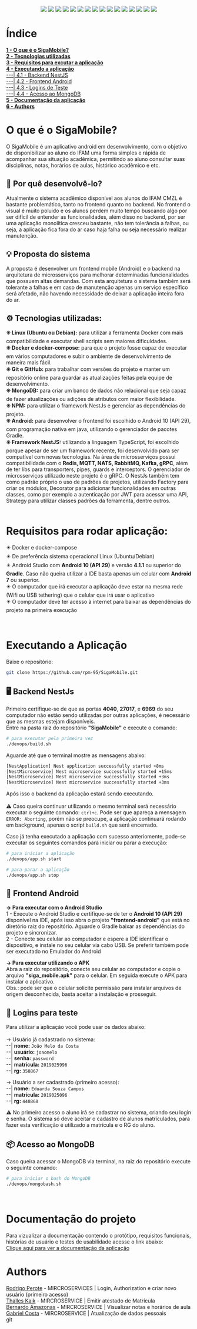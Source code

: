 <p align="center">
  <img src="https://img.shields.io/badge/npm-7.18.1-red"> <img src="https://img.shields.io/badge/node-v16.4.2-green">
  <img src="https://img.shields.io/badge/nestjs-v7.6.0-green"> <img src="https://img.shields.io/badge/android-API%2029-green">
  <img src="https://img.shields.io/badge/mongoose-7.2.4-yellowgreen"> <img src="https://img.shields.io/badge/jwt-7.2.0-red">
  <img src="https://img.shields.io/badge/microsservices-8.0.1-blue"> <img src="https://img.shields.io/badge/MongoDB-latest-green">
  <img src="https://img.shields.io/badge/docker--compose-3.1-blue"> <img src="https://img.shields.io/badge/docker-20.10.2-blue">
  <img src="https://img.shields.io/badge/bash-5.0.17-red"> <img src="https://img.shields.io/badge/grpcox-latest-yellow">
  <img src="https://img.shields.io/badge/proto-3-orange"> <img src="https://img.shields.io/badge/gRPC-1.3.5-blue">
  <img src="https://img.shields.io/badge/typescript-4.3-blue"> <img src="https://img.shields.io/badge/Linux-5.4-yellow">
</p>

# Índice <br>
**<a href="#abstract">1 - O que é o SigaMobile?</a><br>**
**<a href="#tech_utilities">2 - Tecnologias utilizadas</a><br>**
**<a href="#requireds">3 - Requisitos para excutar a aplicação</a><br>**
**<a href="#app_exex">4 - Executando a aplicação</a><br>**
<a href="#backend_exex">---| 4.1 - Backend NestJS</a><br>
<a href="#frontend_exex">---| 4.2 - Frontend Android</a><br>
<a href="#fake_users">---| 4.3 - Logins de Teste</a><br>
<a href="#mongo_db">---| 4.4 - Acesso ao MongoDB</a><br>
**<a href="#documentation">5 - Documentação da aplicação</a>**<br>
**<a href="#team">6 - Authors</a>**<br>

<div id="#abstract"></div>

# O que é o SigaMobile? <br>
O SigaMobile é um aplicativo android em desenvolvimento, com o objetivo de disponibilizar ao aluno do IFAM uma forma simples e rápida de acompanhar sua situação acadêmica, permitindo ao aluno consultar suas disciplinas, notas, horários de aulas, histórico acadêmico e etc. <br>

## 🔖 Por quê desenvolvê-lo? <br>
Atualmente o sistema acadêmico disponível aos alunos do IFAM CMZL é bastante problemático, tanto no frontend quanto no backend. No frontend o visual é muito poluido e os alunos perdem muito tempo buscando algo por ser difícil de entender as funcionalidades, além disso no backend, por ser uma aplicação monolítica cresceu bastante, não tem tolerância a falhas, ou seja, a aplicação fica fora do ar caso haja falha ou seja necessário realizar manutenção.<br>

## 💡 Proposta do sistema <br>
A proposta é desenvolver um frontend mobile (Android) e o backend na arquitetura de microsserviços para melhorar determinadas funcionalidades que possuem altas demandas. Com esta arquitetura o sistema também será tolerante a falhas e em caso de manutenção apenas um serviço específico será afetado, não havendo necessidade de deixar a aplicação inteira fora do ar.<br>

<div id="tech_utilities"></div>

## ⚙️ Tecnologias utilizadas:
 **✳️ Linux (Ubuntu ou Debian):** para utilizar a ferramenta Docker com mais compatibilidade e executar shell scripts sem maiores dificuldades.<br>
 **✳️ Docker e docker-compose:** para que o projeto fosse capaz de executar em vários computadores e subir o ambiente de desenvolvimento de maneira mais fácil.<br>
 **✳️ Git e GitHub:** para trabalhar com versões do projeto e manter um repositório online para guardar as atualizações feitas pela equipe de desenvolvimento.<br>
 **✳️ MongoDB:** para criar um banco de dados não relacional que seja capaz de fazer atualizações ou adições de atributos com maior flexibilidade.<br>
 **✳️ NPM:** para utilizar o framework NestJs e gerenciar as dependências do projeto.<br>
 **✳️ Android:** para desenvolver o frontend foi escolhido o Android 10 (API 29), com programação nativa em java, utilizando o gerenciador de pacotes Gradle.<br>
 **✳️ Framework NestJS:** utilizando a linguagem TypeScript, foi escolhido porque apesar de ser um framework recente, foi desenvolvido para ser compatível com novas tecnologias. Na área de microsserviços possui compatibilidade com o **Redis, MQTT, NATS, RabbitMQ, Kafka, gRPC**, além de ter libs para transporters, pipes, guards e interceptors. O gerenciador de microsserviços utilizado neste projeto é o gRPC. O NestJs também tem como padrão próprio o uso de padrões de projetos, utilizando Factory para criar os módulos, Decorator para adicionar funcionalidades em outras classes, como por exemplo a autenticação por JWT para acessar uma API, Strategy para utilizar classes padrões da ferramenta, dentre outros.<br><br>

<div id="requireds"></div>

# Requisitos para rodar aplicação:
✴️ Docker e docker-compose<br>
✴️ De preferência sistema operacional Linux (Ubuntu/Debian)<br>
✴️ Android Studio com **Android 10 (API 29)** e versão **4.1.1** ou superior do **Gradle**. Caso não queira utilizar a IDE basta apenas um celular com **Android 7** ou superior.<br>
✴️ O computador que irá executar a aplicação deve estar na mesma rede (Wifi ou USB tethering) que o celular que irá usar o aplicativo<br>
✴️ O computador deve ter acesso à internet para baixar as dependências do projeto na primeira execução<br>

<div id="app_exex"></div><br>

# Executando a Aplicação
<p>Baixe o repositório:</p>

```bash
git clone https://github.com/rpm-95/SigaMobile.git
```
<div id="backend_exex"></div>

## 🖥️ Backend NestJs
Primeiro certifique-se de que as portas **4040**, **27017**, e **6969** do seu computador não estão sendo utilizadas por outras aplicações, é necessário que as mesmas estejam disponíveis.<br>
Entre na pasta raiz do repositório **"SigaMobile"** e execute o comando:

```bash
# para executar pela primeira vez
./devops/build.sh
```
<p>Aguarde até que o terminal mostre as mensagens abaixo: </p>

```bash
[NestApplication] Nest application successfully started +8ms
[NestMicroservice] Nest microservice successfully started +15ms
[NestMicroservice] Nest microservice successfully started +3ms
[NestMicroservice] Nest microservice successfully started +3ms
```

Após isso o backend da aplicação estará sendo executando.<br><br> 
⚠️ Caso queira continuar utilizando o mesmo terminal será necessário executar o seguinte comando: `ctrl+c`. Pode ser que apareça a mensagem `ERROR: Aborting`, porém não se preocupe, a aplicação continuará rodando em background, apenas o script `build.sh` que será encerrado.
<br>

Caso já tenha executado a aplicação com sucesso anteriomente, pode-se executar os seguintes comandos para iniciar ou parar a execução:<br>

```bash
# para iniciar a aplicação
./devops/app.sh start

# para parar a aplicação
./devops/app.sh stop
```

<div id="frontend_exex"></div>

## 📱 Frontend Android <br>

**-> Para executar com o Android Studio<br>**
1 - Execute o Android Studio e certifique-se de ter o **Android 10 (API 29)** disponível na IDE, após isso abra o projeto **"frontend-android"** que está no diretório raiz do repositório. Aguarde o Gradle baixar as dependências do projeto e sincronizar.<br>
2 - Conecte seu celular ao computador e espere a IDE identificar o dispositivo, e instale no seu celular via cabo USB. Se preferir também pode ser executado no Emulador do Android<br>

**-> Para executar utilizando o APK<br>**
Abra a raiz do repositório, conecte seu celular ao computador e copie o arquivo **"siga_mobile.apk"** para o celular. Em seguida execute o APK para instalar o aplicativo.<br>
Obs.: pode ser que o celular solicite permissão para instalar arquivos de origem desconhecida, basta aceitar a instalação e prosseguir.<br>

<div id="fake_users"></div>

## 🧑 Logins para teste<br>
Para utilizar a aplicação você pode usar os dados abaixo:<br><br>
-> Usuário já cadastrado no sistema:<br>
--| **nome:** `João Melo da Costa` <br>
--| **usuário:** `joaomelo`<br>
--| **senha:** `password`<br>
--| **matrícula:** `2019025996`<br>
--| **rg:** `358867`

-> Usuário a ser cadastrado (primeiro acesso):<br>
--| **nome:** `Eduarda Souza Campos` <br>
--| **matrícula:** `2019025096`<br>
--| **rg:** `448868`<br>

⚠️ No primeiro acesso o aluno irá se cadastrar no sistema, criando seu login e senha. O sistema só deve aceitar o cadastro de alunos matrículados, para fazer esta verificação é utilizado a matrícula e o RG do aluno.<br>

<div id="mongo_db"></div>

## 📦 Acesso ao MongoDB<br>
Caso queira acessar o MongoDB via terminal, na raiz do repositório execute o seguinte comando:

```bash
# para iniciar o bash do MongoDB
./devops/mongobash.sh
```
<br>

<div id="documentation"></div>

# Documentação do projeto
Para vizualizar a documentação contendo o protótipo, requisitos funcionais, histórias de usuário e testes de usabilidade acesse o link abaixo: <br>
[Clique aqui para ver a documentação da aplicação](https://adventurous-weaver-078.notion.site/SigaMobile-274cdacfb6c640928a7c7a4a3738395e) <br>

<div id="team"></div>

# Authors <br>
[Rodrigo Perote](https://github.com/rpm-95) - MIRCROSERVICES | Login, Authorization e criar novo usuário (primeiro acesso) <br>
[Thalles Kaik](https://github.com/thallesk17) - MIRCROSERVICE | Emitir atestado de Matrícula <br>
[Bernardo Amazonas](https://github.com/badc-2000) - MIRCROSERVICE | Visualizar notas e horários de aula <br>
[Gabriel Costa](https://github.com/GabrielCostaSilvaa) - MIRCROSERVICE | Atualização de dados pessoais <br>git